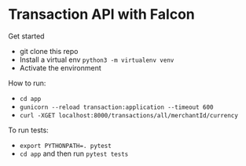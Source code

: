 # Transaction API with Falcon

Get started
- git clone this repo
- Install a virtual env `python3 -m virtualenv venv`
- Activate the environment

How to run:
- `cd app`
- `gunicorn --reload transaction:application --timeout 600`
- `curl -XGET localhost:8000/transactions/all/merchantId/currency`

To run tests:
- `export PYTHONPATH=. pytest`
- `cd app` and then run `pytest tests`

